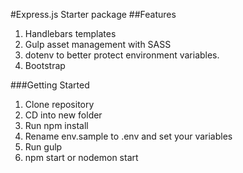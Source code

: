 #Express.js Starter package
##Features
1. Handlebars templates
2. Gulp asset management with SASS
3. dotenv to better protect environment variables.
4. Bootstrap



###Getting Started

1. Clone repository
2. CD into new folder
3. Run npm install
4. Rename env.sample to .env and set your variables
5. Run gulp
6. npm start or nodemon start


